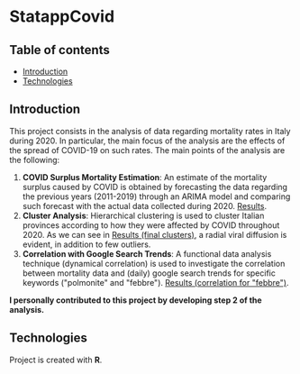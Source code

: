 # StatappCovid

## Table of contents
* [Introduction](#introduction "Goto introduction")
* [Technologies](#technologies "Goto technologies")

## Introduction
This project consists in the analysis of data regarding mortality rates in Italy during 2020. In particular, the main focus of the analysis are the effects of the spread of COVID-19 on such rates. The main points of the analysis are the following:
1. **COVID Surplus Mortality Estimation**: An estimate of the mortality surplus caused by COVID is obtained by forecasting the data regarding the previous years (2011-2019) through an ARIMA model and comparing such forecast with the actual data collected during 2020. [Results](https://fabiocomazzi.wixsite.com/mortalityprovince). 
2. **Cluster Analysis**: Hierarchical clustering is used to cluster Italian provinces according to how they were affected by COVID throughout 2020. As we can see in [Results (final clusters)](https://github.com/SnoopKilla/StatappCovid/blob/main/Output/Plot/Semester%20-%20Clusters.pdf), a radial viral diffusion is evident, in addition to few outliers. 
3. **Correlation with Google Search Trends**: A functional data analysis technique (dynamical correlation) is used to investigate the correlation between mortality data and (daily) google search trends for specific keywords ("polmonite" and "febbre"). [Results (correlation for "febbre")](https://github.com/SnoopKilla/StatappCovid/blob/main/Output/Plot/Correlation%20-%20Febbre.pdf).

**I personally contributed to this project by developing step 2 of the analysis.**

## Technologies
Project is created with **R**.
